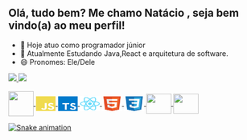 ## Olá, tudo bem? Me chamo Natácio , seja bem vindo(a) ao meu perfil! 

- 🔭 Hoje atuo como programador júnior 
- 🌱 Atualmente Estudando Java,React e arquitetura de software.
- 😄 Pronomes: Ele/Dele

 <div>
  <a href="https://www.linkedin.com/in/nat%C3%A1cio-pereira-de-carvalho-2bb497105/">
  <img height="150em" src="https://github-readme-stats.vercel.app/api?username=natacio&show_icons=true&theme=dark&include_all_commits=true&count_private=true"/>
  <img height="150em" src="https://github-readme-stats.vercel.app/api/top-langs/?username=natacio&layout=compact&langs_count=7&theme=dark"/>
</div>
  
<div style="display: inline_block"><br>
  <img align="center" alt="" height="50" width="50" src="https://cdn.jsdelivr.net/gh/devicons/devicon/icons/java/java-original-wordmark.svg">
 <img align="center" alt="" height="30" width="40" src="https://raw.githubusercontent.com/devicons/devicon/master/icons/javascript/javascript-plain.svg">
  <img align="center" alt="" height="30" width="40" src="https://raw.githubusercontent.com/devicons/devicon/master/icons/typescript/typescript-plain.svg">
  <img align="center" alt="" height="30" width="40" src="https://raw.githubusercontent.com/devicons/devicon/master/icons/react/react-original.svg">
  <img align="center" alt="" height="30" width="40" src="https://raw.githubusercontent.com/devicons/devicon/master/icons/html5/html5-original.svg">
  <img align="center" alt="" height="30" width="40" src="https://raw.githubusercontent.com/devicons/devicon/master/icons/css3/css3-original.svg">
  
  <img align="center" alt="" height="40" width="50" src="https://cdn.jsdelivr.net/gh/devicons/devicon/icons/php/php-original.svg">
  
  <img align="center" alt="" height="40" width="50" src="https://cdn.jsdelivr.net/gh/devicons/devicon/icons/laravel/laravel-plain-wordmark.svg" />
          
 
 
 ![Snake animation](https://github.com/Natacio/Natacio/blob/output/github-contribution-grid-snake.svg)
</div>
